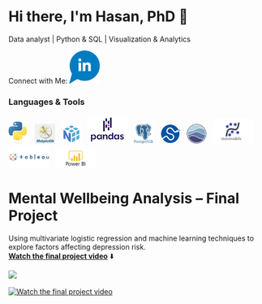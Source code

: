 # Hi there, I'm Hasan, PhD 👋
Data analyst | Python & SQL | Visualization & Analytics

Connect with Me:
<a href="https://www.linkedin.com/in/hasan-atrash-657b0413a" target="_blank">
  <img src="./assets/logos/IN.png" alt="LinkedIn" width="60"/>
</a>

### Languages & Tools
<img src="./assets/logos/python.jpg" alt="Python" width="40"/> &nbsp;
<img src="./assets/logos/matlib.png" alt="Matplotlib" width="40"/> &nbsp;
<img src="./assets/logos/numby.png" alt="NumPy" width="40"/> &nbsp;
<img src="./assets/logos/pandas.png" alt="Pandas" width="80"/> &nbsp;
<img src="./assets/logos/postgress.png" alt="PostgreSQL" width="40"/> &nbsp;
<img src="./assets/logos/scipy.png" alt="SciPy" width="40"/> &nbsp;
<img src="./assets/logos/seaborn.png" alt="Seaborn" width="40"/> &nbsp;
<img src="./assets/logos/statsmodel.png" alt="Statsmodels" width="80"/> &nbsp;
<img src="./assets/logos/Tableau-Logo.png" alt="Tableau" width="80"/> &nbsp;
<img src="./assets/logos/Power-Bi.png" alt="Power-Bi" width="80"/>

# Mental Wellbeing Analysis – Final Project
Using multivariate logistic regression and machine learning techniques to explore factors affecting depression risk.  
**[Watch the final project video](https://youtu.be/1zrBwbUGR7Y)** ⬇️

<a href="https://youtu.be/1zrBwbUGR7Y" target="_blank">
  <img src="./assets/logos/aa.png" width="500"/>
</a>

[![Watch the final project video](./assets/logos/aa.png)](https://youtu.be/1zrBwbUGR7Y)

